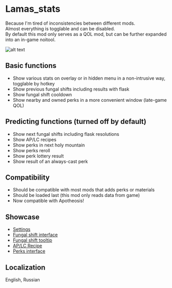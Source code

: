 # Lamas_stats
Because I'm tired of inconsistencies between different mods.  
Almost everything is togglable and can be disabled.  
By default this mod only serves as a QOL mod, but can be further expanded into an in-game noitool.  
  
![alt text](https://github.com/xaxnas/lamas_stats/blob/main/showcase/overlay.png)
## Basic functions
* Show various stats on overlay or in hidden menu in a non-intrusive way, togglable by hotkey
* Show previous fungal shifts including results with flask
* Show fungal shift cooldown
* Show nearby and owned perks in a more convenient window (late-game QOL)
## Predicting functions (turned off by default)
* Show next fungal shifts including flask resolutions
* Show AP/LC recipes
* Show perks in next holy mountain
* Show perks reroll
* Show perk lottery result
* Show result of an always-cast perk
## Compatibility
* Should be compatible with most mods that adds perks or materials
* Should be loaded last (this mod only reads data from game)
* Now compatible with Apotheosis!

## Showcase
* [Settings](https://github.com/xaxnas/lamas_stats/blob/main/showcase/settings.png)
* [Fungal shift interface](https://github.com/xaxnas/lamas_stats/blob/main/showcase/fungal.png)
* [Fungal shift tooltip](https://github.com/xaxnas/lamas_stats/blob/main/showcase/fungal_tooltip.png)
* [AP/LC Recipe](https://github.com/xaxnas/lamas_stats/blob/main/showcase/APLC.png)
* [Perks interface](https://github.com/xaxnas/lamas_stats/blob/main/showcase/perks.png)

## Localization
English, Russian
